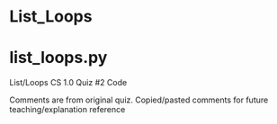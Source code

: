 # List_Loops
# list_loops.py

 List/Loops CS 1.0 Quiz #2 Code

 Comments are from original quiz. Copied/pasted comments for future teaching/explanation reference
